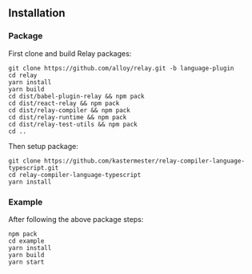 ## Installation

### Package

First clone and build Relay packages:

```
git clone https://github.com/alloy/relay.git -b language-plugin
cd relay
yarn install
yarn build
cd dist/babel-plugin-relay && npm pack
cd dist/react-relay && npm pack
cd dist/relay-compiler && npm pack
cd dist/relay-runtime && npm pack
cd dist/relay-test-utils && npm pack
cd ..
```

Then setup package:

```
git clone https://github.com/kastermester/relay-compiler-language-typescript.git
cd relay-compiler-language-typescript
yarn install
```

### Example

After following the above package steps:

```
npm pack
cd example
yarn install
yarn build
yarn start
```
